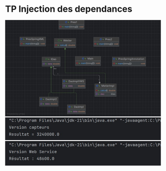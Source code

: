 <h1>TP Injection des dependances</h1>
<img src="captures/Diagramme.jpg" alt="Diagramme" />
<img src="captures/RESSS.jpg" alt="Resultat1" />
<img src="captures/Resultat2.jpg" alt="Resultat2" />